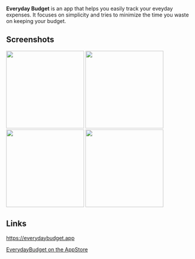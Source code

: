 **Everyday Budget** is an app that helps you easily track your eveyday expenses. It focuses on simplicity and tries to minimize the time you waste on keeping your budget.

## Screenshots

<div>
  <img src="https://everydaybudget.app/en/screenshot_main.png" width="210px">
  <img src="https://everydaybudget.app/en/screenshot_main_dark.png" width="210px">
  <img src="https://everydaybudget.app/en/screenshot_settings.png" width="210px">
  <img src="https://everydaybudget.app/en/screenshot_settings_dark.png" width="210px">
</div>

## Links

https://everydaybudget.app

[EverydayBudget on the AppStore](https://apps.apple.com/us/app/everyday-budget/id1503234447?ls=1)
